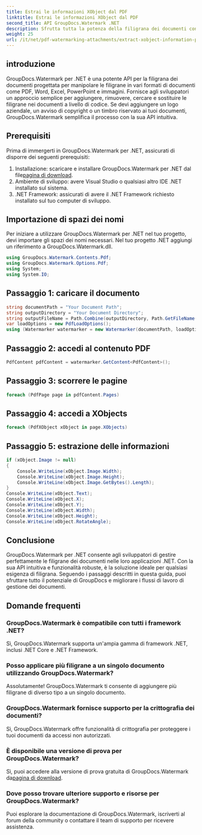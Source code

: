 ```yaml
---
title: Estrai le informazioni XObject dal PDF
linktitle: Estrai le informazioni XObject dal PDF
second_title: API GroupDocs.Watermark .NET
description: Sfrutta tutta la potenza della filigrana dei documenti con GroupDocs.Watermark per .NET. Gestisci facilmente le filigrane nei PDF, nei documenti Word e nelle immagini.
weight: 25
url: /it/net/pdf-watermarking-attachments/extract-xobject-information-pdf/
---
```

## introduzione
GroupDocs.Watermark per .NET è una potente API per la filigrana dei documenti progettata per manipolare le filigrane in vari formati di documenti come PDF, Word, Excel, PowerPoint e immagini. Fornisce agli sviluppatori un approccio semplice per aggiungere, rimuovere, cercare e sostituire le filigrane nei documenti a livello di codice. Se devi aggiungere un logo aziendale, un avviso di copyright o un timbro riservato ai tuoi documenti, GroupDocs.Watermark semplifica il processo con la sua API intuitiva.
## Prerequisiti
Prima di immergerti in GroupDocs.Watermark per .NET, assicurati di disporre dei seguenti prerequisiti:
1. Installazione: scaricare e installare GroupDocs.Watermark per .NET dal file[pagina di download](https://releases.groupdocs.com/Watermark/net/).
2. Ambiente di sviluppo: avere Visual Studio o qualsiasi altro IDE .NET installato sul sistema.
3. .NET Framework: assicurati di avere il .NET Framework richiesto installato sul tuo computer di sviluppo.

## Importazione di spazi dei nomi
Per iniziare a utilizzare GroupDocs.Watermark per .NET nel tuo progetto, devi importare gli spazi dei nomi necessari.
Nel tuo progetto .NET aggiungi un riferimento a GroupDocs.Watermark.dll.
```csharp
using GroupDocs.Watermark.Contents.Pdf;
using GroupDocs.Watermark.Options.Pdf;
using System;
using System.IO;
```
## Passaggio 1: caricare il documento
```csharp
string documentPath = "Your Document Path";
string outputDirectory = "Your Document Directory";
string outputFileName = Path.Combine(outputDirectory, Path.GetFileName(documentPath));
var loadOptions = new PdfLoadOptions();
using (Watermarker watermarker = new Watermarker(documentPath, loadOptions))
```
## Passaggio 2: accedi al contenuto PDF
```csharp
PdfContent pdfContent = watermarker.GetContent<PdfContent>();
```
## Passaggio 3: scorrere le pagine
```csharp
foreach (PdfPage page in pdfContent.Pages)
```
## Passaggio 4: accedi a XObjects
```csharp
foreach (PdfXObject xObject in page.XObjects)
```
## Passaggio 5: estrazione delle informazioni
```csharp
if (xObject.Image != null)
{
    Console.WriteLine(xObject.Image.Width);
    Console.WriteLine(xObject.Image.Height);
    Console.WriteLine(xObject.Image.GetBytes().Length);
}
Console.WriteLine(xObject.Text);
Console.WriteLine(xObject.X);
Console.WriteLine(xObject.Y);
Console.WriteLine(xObject.Width);
Console.WriteLine(xObject.Height);
Console.WriteLine(xObject.RotateAngle);
```

## Conclusione
GroupDocs.Watermark per .NET consente agli sviluppatori di gestire perfettamente le filigrane dei documenti nelle loro applicazioni .NET. Con la sua API intuitiva e funzionalità robuste, è la soluzione ideale per qualsiasi esigenza di filigrana. Seguendo i passaggi descritti in questa guida, puoi sfruttare tutto il potenziale di GroupDocs e migliorare i flussi di lavoro di gestione dei documenti.
## Domande frequenti
### GroupDocs.Watermark è compatibile con tutti i framework .NET?
Sì, GroupDocs.Watermark supporta un'ampia gamma di framework .NET, inclusi .NET Core e .NET Framework.
### Posso applicare più filigrane a un singolo documento utilizzando GroupDocs.Watermark?
Assolutamente! GroupDocs.Watermark ti consente di aggiungere più filigrane di diverso tipo a un singolo documento.
### GroupDocs.Watermark fornisce supporto per la crittografia dei documenti?
Sì, GroupDocs.Watermark offre funzionalità di crittografia per proteggere i tuoi documenti da accessi non autorizzati.
### È disponibile una versione di prova per GroupDocs.Watermark?
 Sì, puoi accedere alla versione di prova gratuita di GroupDocs.Watermark da[pagina di download](https://releases.groupdocs.com/).
### Dove posso trovare ulteriore supporto e risorse per GroupDocs.Watermark?
Puoi esplorare la documentazione di GroupDocs.Watermark, iscriverti al forum della community o contattare il team di supporto per ricevere assistenza.